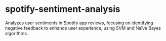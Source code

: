 # spotify-sentiment-analysis
Analyzes user sentiments in Spotify app reviews, focusing on identifying negative feedback to enhance user experience, using SVM and Naïve Bayes algorithms.
